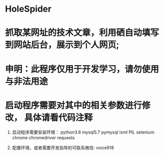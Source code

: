 # HoleSpider
# 抓取某网址的技术文章，利用硒自动填写到网站后台，展示到个人网页;
# 申明：此程序仅用于开发学习，请勿使用与非法用途
# 启动程序需要对其中的相关参数进行修改， 具体请看代码注释


1. 启动程序需要安装环境：
	python3.6
	mysql5.7
	pymysql
	lxml
	PIL
	selenium
	chrome
	chromedriver
	requests
	
 2. 配置环境，或者需要开发指导的可联系微信: voice918
 
